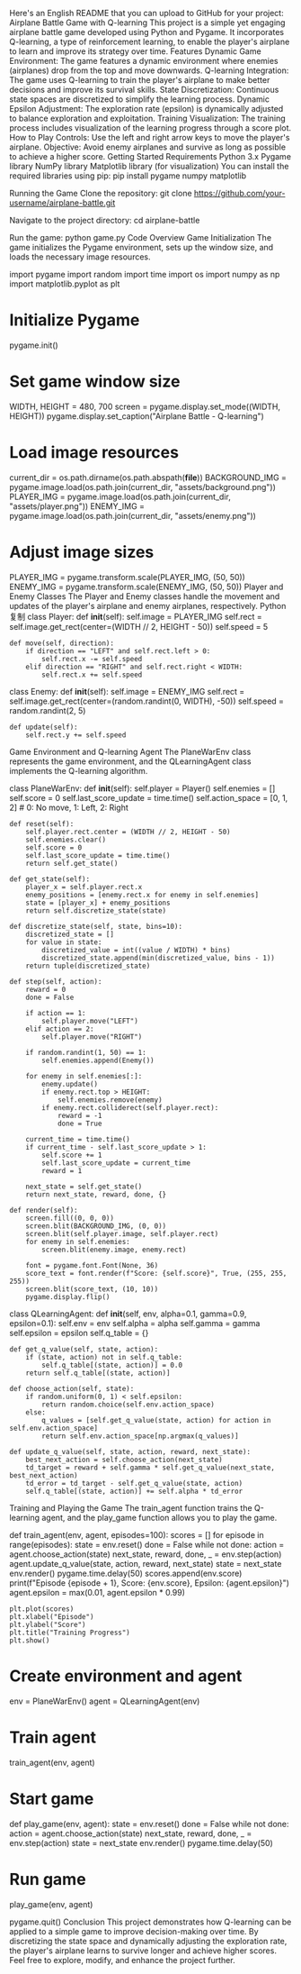 Here's an English README that you can upload to GitHub for your project:
Airplane Battle Game with Q-learning
This project is a simple yet engaging airplane battle game developed using Python and Pygame. It incorporates Q-learning, a type of reinforcement learning, to enable the player's airplane to learn and improve its strategy over time.
Features
Dynamic Game Environment: The game features a dynamic environment where enemies (airplanes) drop from the top and move downwards.
Q-learning Integration: The game uses Q-learning to train the player's airplane to make better decisions and improve its survival skills.
State Discretization: Continuous state spaces are discretized to simplify the learning process.
Dynamic Epsilon Adjustment: The exploration rate (epsilon) is dynamically adjusted to balance exploration and exploitation.
Training Visualization: The training process includes visualization of the learning progress through a score plot.
How to Play
Controls: Use the left and right arrow keys to move the player's airplane.
Objective: Avoid enemy airplanes and survive as long as possible to achieve a higher score.
Getting Started
Requirements
Python 3.x
Pygame library
NumPy library
Matplotlib library (for visualization)
You can install the required libraries using pip:
pip install pygame numpy matplotlib

Running the Game
Clone the repository:
git clone https://github.com/your-username/airplane-battle.git

Navigate to the project directory:
cd airplane-battle

Run the game:
python game.py
Code Overview
Game Initialization
The game initializes the Pygame environment, sets up the window size, and loads the necessary image resources.

import pygame
import random
import time
import os
import numpy as np
import matplotlib.pyplot as plt

# Initialize Pygame
pygame.init()

# Set game window size
WIDTH, HEIGHT = 480, 700
screen = pygame.display.set_mode((WIDTH, HEIGHT))
pygame.display.set_caption("Airplane Battle - Q-learning")

# Load image resources
current_dir = os.path.dirname(os.path.abspath(__file__))
BACKGROUND_IMG = pygame.image.load(os.path.join(current_dir, "assets/background.png"))
PLAYER_IMG = pygame.image.load(os.path.join(current_dir, "assets/player.png"))
ENEMY_IMG = pygame.image.load(os.path.join(current_dir, "assets/enemy.png"))

# Adjust image sizes
PLAYER_IMG = pygame.transform.scale(PLAYER_IMG, (50, 50))
ENEMY_IMG = pygame.transform.scale(ENEMY_IMG, (50, 50))
Player and Enemy Classes
The Player and Enemy classes handle the movement and updates of the player's airplane and enemy airplanes, respectively.
Python复制
class Player:
    def __init__(self):
        self.image = PLAYER_IMG
        self.rect = self.image.get_rect(center=(WIDTH // 2, HEIGHT - 50))
        self.speed = 5

    def move(self, direction):
        if direction == "LEFT" and self.rect.left > 0:
            self.rect.x -= self.speed
        elif direction == "RIGHT" and self.rect.right < WIDTH:
            self.rect.x += self.speed

class Enemy:
    def __init__(self):
        self.image = ENEMY_IMG
        self.rect = self.image.get_rect(center=(random.randint(0, WIDTH), -50))
        self.speed = random.randint(2, 5)

    def update(self):
        self.rect.y += self.speed
Game Environment and Q-learning Agent
The PlaneWarEnv class represents the game environment, and the QLearningAgent class implements the Q-learning algorithm.

class PlaneWarEnv:
    def __init__(self):
        self.player = Player()
        self.enemies = []
        self.score = 0
        self.last_score_update = time.time()
        self.action_space = [0, 1, 2]  # 0: No move, 1: Left, 2: Right

    def reset(self):
        self.player.rect.center = (WIDTH // 2, HEIGHT - 50)
        self.enemies.clear()
        self.score = 0
        self.last_score_update = time.time()
        return self.get_state()

    def get_state(self):
        player_x = self.player.rect.x
        enemy_positions = [enemy.rect.x for enemy in self.enemies]
        state = [player_x] + enemy_positions
        return self.discretize_state(state)

    def discretize_state(self, state, bins=10):
        discretized_state = []
        for value in state:
            discretized_value = int((value / WIDTH) * bins)
            discretized_state.append(min(discretized_value, bins - 1))
        return tuple(discretized_state)

    def step(self, action):
        reward = 0
        done = False

        if action == 1:
            self.player.move("LEFT")
        elif action == 2:
            self.player.move("RIGHT")

        if random.randint(1, 50) == 1:
            self.enemies.append(Enemy())

        for enemy in self.enemies[:]:
            enemy.update()
            if enemy.rect.top > HEIGHT:
                self.enemies.remove(enemy)
            if enemy.rect.colliderect(self.player.rect):
                reward = -1
                done = True

        current_time = time.time()
        if current_time - self.last_score_update > 1:
            self.score += 1
            self.last_score_update = current_time
            reward = 1

        next_state = self.get_state()
        return next_state, reward, done, {}

    def render(self):
        screen.fill((0, 0, 0))
        screen.blit(BACKGROUND_IMG, (0, 0))
        screen.blit(self.player.image, self.player.rect)
        for enemy in self.enemies:
            screen.blit(enemy.image, enemy.rect)

        font = pygame.font.Font(None, 36)
        score_text = font.render(f"Score: {self.score}", True, (255, 255, 255))
        screen.blit(score_text, (10, 10))
        pygame.display.flip()

class QLearningAgent:
    def __init__(self, env, alpha=0.1, gamma=0.9, epsilon=0.1):
        self.env = env
        self.alpha = alpha
        self.gamma = gamma
        self.epsilon = epsilon
        self.q_table = {}

    def get_q_value(self, state, action):
        if (state, action) not in self.q_table:
            self.q_table[(state, action)] = 0.0
        return self.q_table[(state, action)]

    def choose_action(self, state):
        if random.uniform(0, 1) < self.epsilon:
            return random.choice(self.env.action_space)
        else:
            q_values = [self.get_q_value(state, action) for action in self.env.action_space]
            return self.env.action_space[np.argmax(q_values)]

    def update_q_value(self, state, action, reward, next_state):
        best_next_action = self.choose_action(next_state)
        td_target = reward + self.gamma * self.get_q_value(next_state, best_next_action)
        td_error = td_target - self.get_q_value(state, action)
        self.q_table[(state, action)] += self.alpha * td_error
Training and Playing the Game
The train_agent function trains the Q-learning agent, and the play_game function allows you to play the game.

def train_agent(env, agent, episodes=100):
    scores = []
    for episode in range(episodes):
        state = env.reset()
        done = False
        while not done:
            action = agent.choose_action(state)
            next_state, reward, done, _ = env.step(action)
            agent.update_q_value(state, action, reward, next_state)
            state = next_state
            env.render()
            pygame.time.delay(50)
        scores.append(env.score)
        print(f"Episode {episode + 1}, Score: {env.score}, Epsilon: {agent.epsilon}")
        agent.epsilon = max(0.01, agent.epsilon * 0.99)

    plt.plot(scores)
    plt.xlabel("Episode")
    plt.ylabel("Score")
    plt.title("Training Progress")
    plt.show()

# Create environment and agent
env = PlaneWarEnv()
agent = QLearningAgent(env)

# Train agent
train_agent(env, agent)

# Start game
def play_game(env, agent):
    state = env.reset()
    done = False
    while not done:
        action = agent.choose_action(state)
        next_state, reward, done, _ = env.step(action)
        state = next_state
        env.render()
        pygame.time.delay(50)

# Run game
play_game(env, agent)

pygame.quit()
Conclusion
This project demonstrates how Q-learning can be applied to a simple game to improve decision-making over time. By discretizing the state space and dynamically adjusting the exploration rate, the player's airplane learns to survive longer and achieve higher scores.
Feel free to explore, modify, and enhance the project further.

